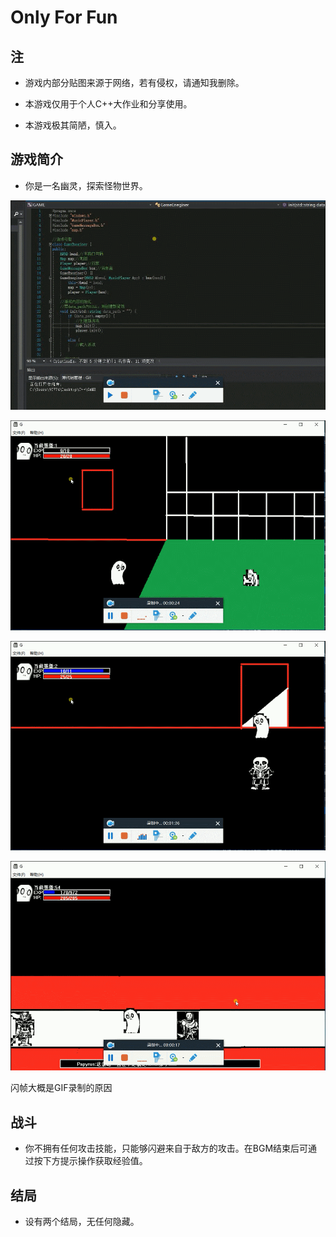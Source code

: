 # Only For Fun

## 注

- 游戏内部分贴图来源于网络，若有侵权，请通知我删除。

- 本游戏仅用于个人C++大作业和分享使用。

- 本游戏极其简陋，慎入。

## 游戏简介

- 你是一名幽灵，探索怪物世界。

![start](start.gif)

![dog](dog.gif)

![sans](sans.gif)

![undyne](undyne.gif)

闪帧大概是GIF录制的原因

## 战斗

- 你不拥有任何攻击技能，只能够闪避来自于敌方的攻击。在BGM结束后可通过按下方提示操作获取经验值。

## 结局

- 设有两个结局，无任何隐藏。